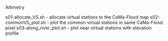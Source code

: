 Altimetry

s01-allocate_VS.sh - allocate virtual stations to the CaMa-Flood map
s02-commonVS_plot.sh - plot the common virtual stations in same CaMa-Flood pixel
s03-along_river_plot.sh - plot near virtual stations with elevation profile